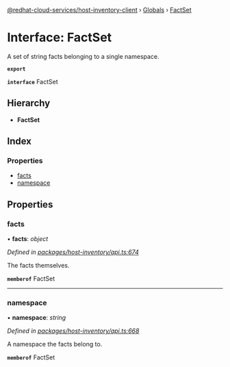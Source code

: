[@redhat-cloud-services/host-inventory-client](../README.md) › [Globals](../globals.md) › [FactSet](factset.md)

# Interface: FactSet

A set of string facts belonging to a single namespace.

**`export`** 

**`interface`** FactSet

## Hierarchy

* **FactSet**

## Index

### Properties

* [facts](factset.md#facts)
* [namespace](factset.md#namespace)

## Properties

###  facts

• **facts**: *object*

*Defined in [packages/host-inventory/api.ts:674](https://github.com/RedHatInsights/javascript-clients/blob/master/packages/host-inventory/api.ts#L674)*

The facts themselves.

**`memberof`** FactSet

___

###  namespace

• **namespace**: *string*

*Defined in [packages/host-inventory/api.ts:668](https://github.com/RedHatInsights/javascript-clients/blob/master/packages/host-inventory/api.ts#L668)*

A namespace the facts belong to.

**`memberof`** FactSet
